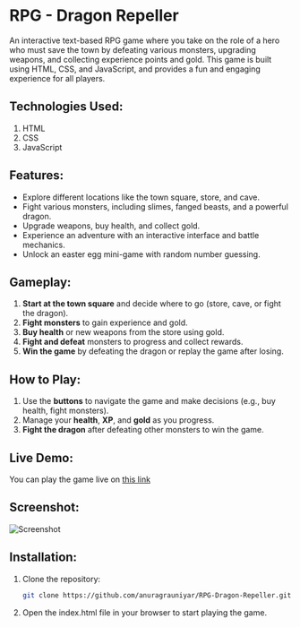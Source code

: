 # RPG - Dragon Repeller

An interactive text-based RPG game where you take on the role of a hero who must save the town by defeating various monsters, upgrading weapons, and collecting experience points and gold. This game is built using HTML, CSS, and JavaScript, and provides a fun and engaging experience for all players.

## Technologies Used:
1. HTML
2. CSS
3. JavaScript

## Features:
- Explore different locations like the town square, store, and cave.
- Fight various monsters, including slimes, fanged beasts, and a powerful dragon.
- Upgrade weapons, buy health, and collect gold.
- Experience an adventure with an interactive interface and battle mechanics.
- Unlock an easter egg mini-game with random number guessing.

## Gameplay:
1. **Start at the town square** and decide where to go (store, cave, or fight the dragon).
2. **Fight monsters** to gain experience and gold.
3. **Buy health** or new weapons from the store using gold.
4. **Fight and defeat** monsters to progress and collect rewards.
5. **Win the game** by defeating the dragon or replay the game after losing.

## How to Play:
1. Use the **buttons** to navigate the game and make decisions (e.g., buy health, fight monsters).
2. Manage your **health**, **XP**, and **gold** as you progress.
3. **Fight the dragon** after defeating other monsters to win the game.

## Live Demo:
You can play the game live on [this link](https://anuragrauniyar.github.io/RPG-dragon-repeller/)

## Screenshot:
![Screenshot](https://github.com/user-attachments/assets/adc50f4c-03e1-472a-a207-5b0085fc88f3)


## Installation:
1. Clone the repository:
   ```bash
   git clone https://github.com/anuragrauniyar/RPG-Dragon-Repeller.git
2. Open the index.html file in your browser to start playing the game.


